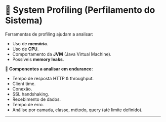 # 🔵 **System Profiling (Perfilamento do Sistema)**

Ferramentas de profiling ajudam a analisar:

* Uso de **memória**.
* Uso de **CPU**.
* Comportamento da **JVM** (Java Virtual Machine).
* Possíveis **memory leaks**.

📌 **Componentes a analisar em endurance:**

* Tempo de resposta HTTP & throughput.
* Client time.
* Conexão.
* SSL handshaking.
* Recebimento de dados.
* Tempo de erro.
* Análise por camada, classe, método, query (até limite definido).

---